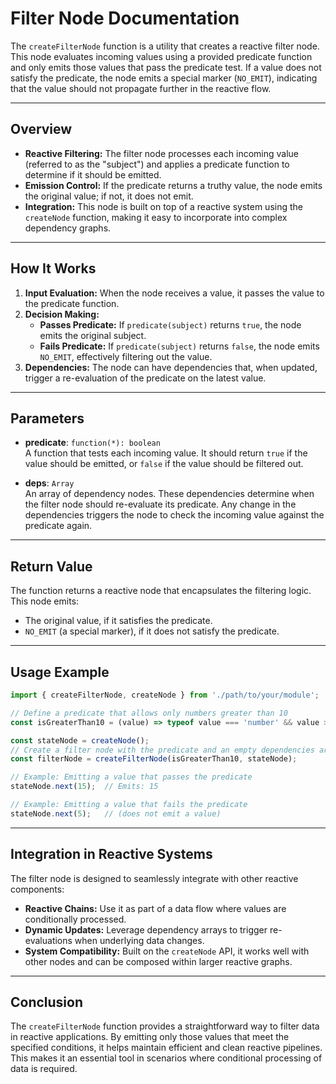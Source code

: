 # Filter Node Documentation

The `createFilterNode` function is a utility that creates a reactive filter node. This node evaluates incoming values using a provided predicate function and only emits those values that pass the predicate test. If a value does not satisfy the predicate, the node emits a special marker (`NO_EMIT`), indicating that the value should not propagate further in the reactive flow.

---

## Overview

- **Reactive Filtering:** The filter node processes each incoming value (referred to as the "subject") and applies a predicate function to determine if it should be emitted.
- **Emission Control:** If the predicate returns a truthy value, the node emits the original value; if not, it does not emit.
- **Integration:** This node is built on top of a reactive system using the `createNode` function, making it easy to incorporate into complex dependency graphs.

---

## How It Works

1. **Input Evaluation:** When the node receives a value, it passes the value to the predicate function.
2. **Decision Making:**
    - **Passes Predicate:** If `predicate(subject)` returns `true`, the node emits the original subject.
    - **Fails Predicate:** If `predicate(subject)` returns `false`, the node emits `NO_EMIT`, effectively filtering out the value.
3. **Dependencies:** The node can have dependencies that, when updated, trigger a re-evaluation of the predicate on the latest value.

---

## Parameters

- **predicate**: `function(*): boolean`  
  A function that tests each incoming value. It should return `true` if the value should be emitted, or `false` if the value should be filtered out.

- **deps**: `Array`  
  An array of dependency nodes. These dependencies determine when the filter node should re-evaluate its predicate. Any change in the dependencies triggers the node to check the incoming value against the predicate again.

---

## Return Value

The function returns a reactive node that encapsulates the filtering logic. This node emits:
- The original value, if it satisfies the predicate.
- `NO_EMIT` (a special marker), if it does not satisfy the predicate.

---

## Usage Example

```js
import { createFilterNode, createNode } from './path/to/your/module';

// Define a predicate that allows only numbers greater than 10
const isGreaterThan10 = (value) => typeof value === 'number' && value > 10;

const stateNode = createNode();
// Create a filter node with the predicate and an empty dependencies array
const filterNode = createFilterNode(isGreaterThan10, stateNode);

// Example: Emitting a value that passes the predicate
stateNode.next(15);  // Emits: 15

// Example: Emitting a value that fails the predicate
stateNode.next(5);   // (does not emit a value)
```

---

## Integration in Reactive Systems

The filter node is designed to seamlessly integrate with other reactive components:
- **Reactive Chains:** Use it as part of a data flow where values are conditionally processed.
- **Dynamic Updates:** Leverage dependency arrays to trigger re-evaluations when underlying data changes.
- **System Compatibility:** Built on the `createNode` API, it works well with other nodes and can be composed within larger reactive graphs.

---

## Conclusion

The `createFilterNode` function provides a straightforward way to filter data in reactive applications. By emitting only those values that meet the specified conditions, it helps maintain efficient and clean reactive pipelines. This makes it an essential tool in scenarios where conditional processing of data is required.